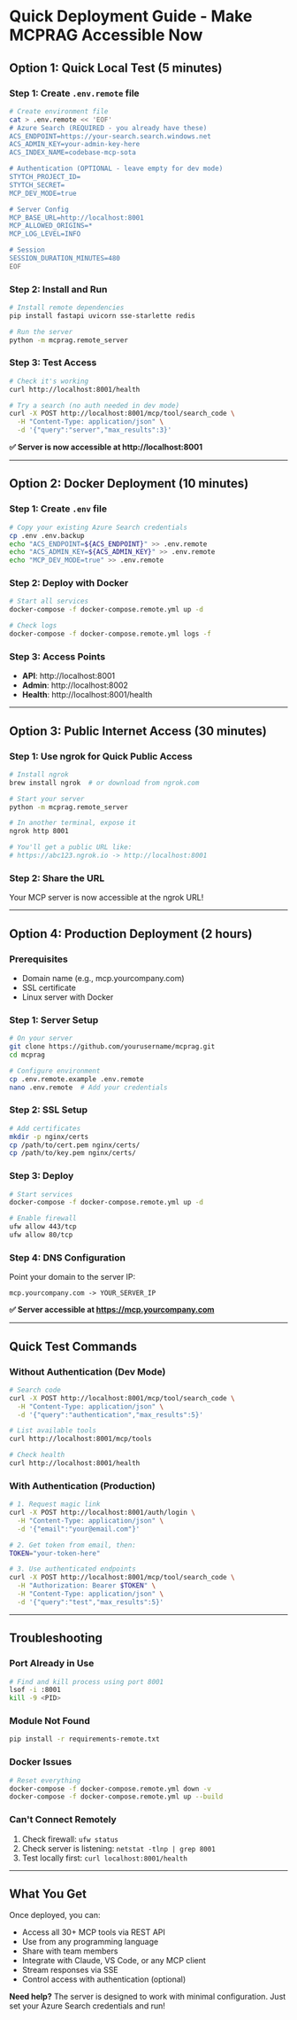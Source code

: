 # Quick Deployment Guide - Make MCPRAG Accessible Now

## Option 1: Quick Local Test (5 minutes)

### Step 1: Create `.env.remote` file
```bash
# Create environment file
cat > .env.remote << 'EOF'
# Azure Search (REQUIRED - you already have these)
ACS_ENDPOINT=https://your-search.search.windows.net
ACS_ADMIN_KEY=your-admin-key-here
ACS_INDEX_NAME=codebase-mcp-sota

# Authentication (OPTIONAL - leave empty for dev mode)
STYTCH_PROJECT_ID=
STYTCH_SECRET=
MCP_DEV_MODE=true

# Server Config
MCP_BASE_URL=http://localhost:8001
MCP_ALLOWED_ORIGINS=*
MCP_LOG_LEVEL=INFO

# Session
SESSION_DURATION_MINUTES=480
EOF
```

### Step 2: Install and Run
```bash
# Install remote dependencies
pip install fastapi uvicorn sse-starlette redis

# Run the server
python -m mcprag.remote_server
```

### Step 3: Test Access
```bash
# Check it's working
curl http://localhost:8001/health

# Try a search (no auth needed in dev mode)
curl -X POST http://localhost:8001/mcp/tool/search_code \
  -H "Content-Type: application/json" \
  -d '{"query":"server","max_results":3}'
```

**✅ Server is now accessible at http://localhost:8001**

---

## Option 2: Docker Deployment (10 minutes)

### Step 1: Create `.env` file
```bash
# Copy your existing Azure Search credentials
cp .env .env.backup
echo "ACS_ENDPOINT=${ACS_ENDPOINT}" >> .env.remote
echo "ACS_ADMIN_KEY=${ACS_ADMIN_KEY}" >> .env.remote
echo "MCP_DEV_MODE=true" >> .env.remote
```

### Step 2: Deploy with Docker
```bash
# Start all services
docker-compose -f docker-compose.remote.yml up -d

# Check logs
docker-compose -f docker-compose.remote.yml logs -f
```

### Step 3: Access Points
- **API**: http://localhost:8001
- **Admin**: http://localhost:8002 
- **Health**: http://localhost:8001/health

---

## Option 3: Public Internet Access (30 minutes)

### Step 1: Use ngrok for Quick Public Access
```bash
# Install ngrok
brew install ngrok  # or download from ngrok.com

# Start your server
python -m mcprag.remote_server

# In another terminal, expose it
ngrok http 8001

# You'll get a public URL like:
# https://abc123.ngrok.io -> http://localhost:8001
```

### Step 2: Share the URL
Your MCP server is now accessible at the ngrok URL!

---

## Option 4: Production Deployment (2 hours)

### Prerequisites
- Domain name (e.g., mcp.yourcompany.com)
- SSL certificate
- Linux server with Docker

### Step 1: Server Setup
```bash
# On your server
git clone https://github.com/yourusername/mcprag.git
cd mcprag

# Configure environment
cp .env.remote.example .env.remote
nano .env.remote  # Add your credentials
```

### Step 2: SSL Setup
```bash
# Add certificates
mkdir -p nginx/certs
cp /path/to/cert.pem nginx/certs/
cp /path/to/key.pem nginx/certs/
```

### Step 3: Deploy
```bash
# Start services
docker-compose -f docker-compose.remote.yml up -d

# Enable firewall
ufw allow 443/tcp
ufw allow 80/tcp
```

### Step 4: DNS Configuration
Point your domain to the server IP:
```
mcp.yourcompany.com -> YOUR_SERVER_IP
```

**✅ Server accessible at https://mcp.yourcompany.com**

---

## Quick Test Commands

### Without Authentication (Dev Mode)
```bash
# Search code
curl -X POST http://localhost:8001/mcp/tool/search_code \
  -H "Content-Type: application/json" \
  -d '{"query":"authentication","max_results":5}'

# List available tools
curl http://localhost:8001/mcp/tools

# Check health
curl http://localhost:8001/health
```

### With Authentication (Production)
```bash
# 1. Request magic link
curl -X POST http://localhost:8001/auth/login \
  -H "Content-Type: application/json" \
  -d '{"email":"your@email.com"}'

# 2. Get token from email, then:
TOKEN="your-token-here"

# 3. Use authenticated endpoints
curl -X POST http://localhost:8001/mcp/tool/search_code \
  -H "Authorization: Bearer $TOKEN" \
  -H "Content-Type: application/json" \
  -d '{"query":"test","max_results":5}'
```

---

## Troubleshooting

### Port Already in Use
```bash
# Find and kill process using port 8001
lsof -i :8001
kill -9 <PID>
```

### Module Not Found
```bash
pip install -r requirements-remote.txt
```

### Docker Issues
```bash
# Reset everything
docker-compose -f docker-compose.remote.yml down -v
docker-compose -f docker-compose.remote.yml up --build
```

### Can't Connect Remotely
1. Check firewall: `ufw status`
2. Check server is listening: `netstat -tlnp | grep 8001`
3. Test locally first: `curl localhost:8001/health`

---

## What You Get

Once deployed, you can:
- Access all 30+ MCP tools via REST API
- Use from any programming language
- Share with team members
- Integrate with Claude, VS Code, or any MCP client
- Stream responses via SSE
- Control access with authentication (optional)

**Need help?** The server is designed to work with minimal configuration. Just set your Azure Search credentials and run!